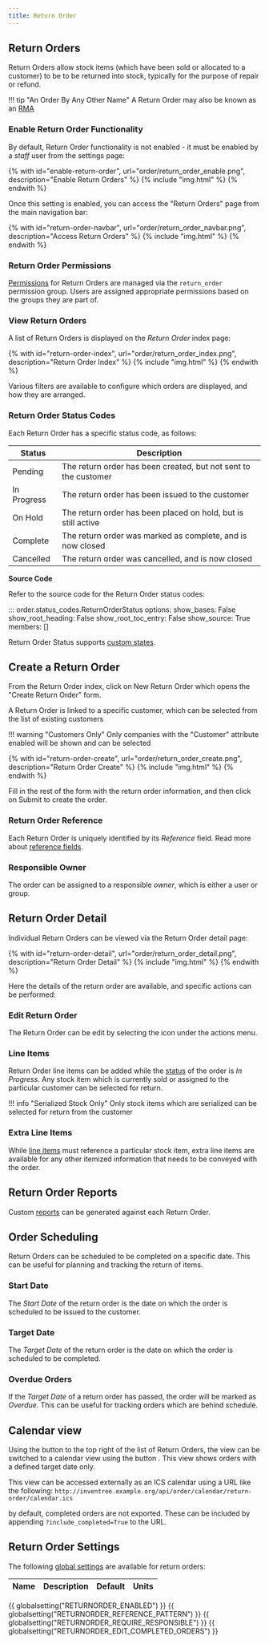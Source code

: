 ```yaml
---
title: Return Order
---
```


## Return Orders

Return Orders allow stock items (which have been sold or allocated to a customer) to be to be returned into stock, typically for the purpose of repair or refund.

!!! tip "An Order By Any Other Name"
    A Return Order may also be known as an [RMA](https://en.wikipedia.org/wiki/Return_merchandise_authorization)

### Enable Return Order Functionality

By default, Return Order functionality is not enabled - it must be enabled by a *staff* user from the settings page:

{% with id="enable-return-order", url="order/return_order_enable.png", description="Enable Return Orders" %}
{% include "img.html" %}
{% endwith %}

Once this setting is enabled, you can access the "Return Orders" page from the main navigation bar:

{% with id="return-order-navbar", url="order/return_order_navbar.png", description="Access Return Orders" %}
{% include "img.html" %}
{% endwith %}

### Return Order Permissions

[Permissions](../settings/permissions.md) for Return Orders are managed via the `return_order` permission group. Users are assigned appropriate permissions based on the groups they are part of.

### View Return Orders

A list of Return Orders is displayed on the *Return Order* index page:

{% with id="return-order-index", url="order/return_order_index.png", description="Return Order Index" %}
{% include "img.html" %}
{% endwith %}

Various filters are available to configure which orders are displayed, and how they are arranged.

### Return Order Status Codes

Each Return Order has a specific status code, as follows:

| Status | Description |
| --- | --- |
| Pending | The return order has been created, but not sent to the customer |
| In Progress | The return order has been issued to the customer |
| On Hold | The return order has been placed on hold, but is still active |
| Complete | The return order was marked as complete, and is now closed |
| Cancelled | The return order was cancelled, and is now closed |

**Source Code**

Refer to the source code for the Return Order status codes:

::: order.status_codes.ReturnOrderStatus
    options:
        show_bases: False
        show_root_heading: False
        show_root_toc_entry: False
        show_source: True
        members: []

Return Order Status supports [custom states](../concepts/custom_states.md).

## Create a Return Order

From the Return Order index, click on <span class='badge inventree add'><span class='fas fa-plus-circle'></span> New Return Order</span> which opens the "Create Return Order" form.

A Return Order is linked to a specific customer, which can be selected from the list of existing customers

!!! warning "Customers Only"
	Only companies with the "Customer" attribute enabled will be shown and can be selected

{% with id="return-order-create", url="order/return_order_create.png", description="Return Order Create" %}
{% include "img.html" %}
{% endwith %}

Fill in the rest of the form with the return order information, and then click on <span class='badge inventree confirm'>Submit</span> to create the order.

### Return Order Reference

Each Return Order is uniquely identified by its *Reference* field. Read more about [reference fields](../settings/reference.md).

### Responsible Owner

The order can be assigned to a responsible *owner*, which is either a user or group.

## Return Order Detail

Individual Return Orders can be viewed via the Return Order detail page:

{% with id="return-order-detail", url="order/return_order_detail.png", description="Return Order Detail" %}
{% include "img.html" %}
{% endwith %}

Here the details of the return order are available, and specific actions can be performed:

### Edit Return Order

The Return Order can be edit by selecting the <span class='fas fa-edit'></span> icon under the <span class='fas fa-tools'></span> actions menu.

### Line Items

Return Order line items can be added while the [status](#return-order-status-codes) of the order is *In Progress*. Any stock item which is currently sold or assigned to the particular customer can be selected for return.

!!! info "Serialized Stock Only"
    Only stock items which are serialized can be selected for return from the customer

### Extra Line Items

While [line items](#line-items) must reference a particular stock item, extra line items are available for any other itemized information that needs to be conveyed with the order.

## Return Order Reports

Custom [reports](../report/templates.md) can be generated against each Return Order.

## Order Scheduling

Return Orders can be scheduled to be completed on a specific date. This can be useful for planning and tracking the return of items.

### Start Date

The *Start Date* of the return order is the date on which the order is scheduled to be issued to the customer.

### Target Date

The *Target Date* of the return order is the date on which the order is scheduled to be completed.

### Overdue Orders

If the *Target Date* of a return order has passed, the order will be marked as *Overdue*. This can be useful for tracking orders which are behind schedule.

## Calendar view

Using the button to the top right of the list of Return Orders, the view can be switched to a calendar view using the button <span class='fas fa-calendar-alt'></span>. This view shows orders with a defined target date only.

This view can be accessed externally as an ICS calendar using a URL like the following:
`http://inventree.example.org/api/order/calendar/return-order/calendar.ics`

by default, completed orders are not exported. These can be included by appending `?include_completed=True` to the URL.

## Return Order Settings

The following [global settings](../settings/global.md) are available for return orders:

| Name | Description | Default | Units |
| ---- | ----------- | ------- | ----- |
{{ globalsetting("RETURNORDER_ENABLED") }}
{{ globalsetting("RETURNORDER_REFERENCE_PATTERN") }}
{{ globalsetting("RETURNORDER_REQUIRE_RESPONSIBLE") }}
{{ globalsetting("RETURNORDER_EDIT_COMPLETED_ORDERS") }}
